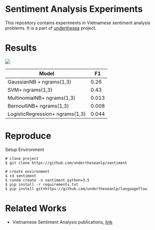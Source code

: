 # Sentiment Analysis Experiments

This repository contains experiments in Vietnamese sentiment analysis problems. It is a part of [underthesea](https://github.com/magizbox/underthesea) project.

# Results

![](https://img.shields.io/badge/F1-0.43-red.svg)

| Model                           | F1    |
|---------------------------------|-------|
| GaussianNB + ngrams(1,3)        | 0.26  |
| SVM+ ngrams(1,3)                | 0.43  |
| MultinomialNB+ ngrams(1,3)      | 0.013 |
| BernoulliNB+ ngrams(1,3)        | 0.008 |
| LogisticRegression+ ngrams(1,3) | 0.044 |

# Reproduce

Setup Environment

```
# clone project
$ git clone https://github.com/undertheseanlp/sentiment

# create environment
$ cd sentiment
$ conda create -n sentiment python=3.5
$ pip install -r requirements.txt
$ pip install git+https://github.com/undertheseanlp/languageflow
```

# Related Works

* Vietnamese Sentiment Analysis publications, [link](https://github.com/magizbox/underthesea/wiki/Vietnamese-NLP-Publications#sentiment-analysis)
